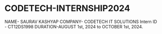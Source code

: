 # CODETECH-INTERNSHIP2024
NAME- SAURAV KASHYAP
COMPANY- CODETECH IT SOLUTIONS
Intern ID - CT12DS1998
DURATION-AUGUST 1st, 2024 to OCTOBER 1st, 2024.
